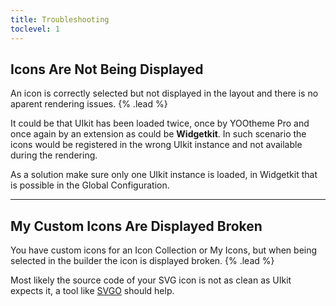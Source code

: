```yaml
---
title: Troubleshooting
toclevel: 1
---
```


## Icons Are Not Being Displayed

An icon is correctly selected but not displayed in the layout and there is no aparent rendering issues. {% .lead %}

It could be that UIkit has been loaded twice, once by YOOtheme Pro and once again by an extension as could be **Widgetkit**. In such scenario the icons would be registered in the wrong UIkit instance and not available during the rendering.

As a solution make sure only one UIkit instance is loaded, in Widgetkit that is possible in the Global Configuration.

---

## My Custom Icons Are Displayed Broken

You have custom icons for an Icon Collection or My Icons, but when being selected in the builder the icon is displayed broken. {% .lead %}

Most likely the source code of your SVG icon is not as clean as UIkit expects it, a tool like [SVGO](https://jakearchibald.github.io/svgomg/) should help.
